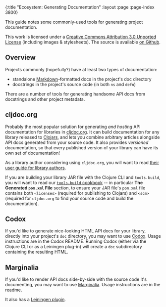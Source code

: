 {:title "Ecosystem: Generating Documentation"
 :layout :page :page-index 3800}

This guide notes some commonly-used tools for generating project
documentation.

This work is licensed under a <a rel="license"
href="https://creativecommons.org/licenses/by/3.0/">Creative Commons
Attribution 3.0 Unported License</a> (including images &
stylesheets). The source is available [on
Github](https://github.com/clojure-doc/clojure-doc.github.io).


## Overview

Projects commonly (hopefully?) have at least two types of
documentation:

  * standalone
    [Markdown](http://en.wikipedia.org/wiki/Markdown)-formatted docs
    in the project's doc directory
  * docstrings in the project's source code (in both `ns` and `defn`)

There are a number of tools for generating handsome API docs from
docstrings and other project metadata.

## cljdoc.org

Probably the most popular solution for generating _and hosting_ API
documentation for libraries in [cljdoc.org](https://cljdoc.org/). It
can build documentation for any library released to [Clojars](https://clojars.org/),
and lets you combine arbitrary articles alongside API docs generated
from your source code. It also provides _versioned_ documentation, so
that every published version of your library can have its own set of
documentation!

As a library author considering using `cljdoc.org`, you will want to
read [their user guide for library authors](https://github.com/cljdoc/cljdoc/blob/master/doc/userguide/for-library-authors.adoc).

If you are building your library JAR file with the Clojure CLI and
`tools.build`, you will want to read our
[`tools.build` cookbook](/articles/cookbooks/cli_build_projects/) --
in particular **The Generated `pom.xml` File** section, to ensure your
JAR file's `pom.xml` file contains both `<licenses>` (required for
publishing to Clojars) and `<scm>` (required for `cljdoc.org` to find
your source code and build the documentation).

## Codox

If you'd like to generate nice-looking HTML API docs for your library,
directly into your project's `doc` directory, you may want to
use [Codox](https://github.com/weavejester/codox). Usage instructions
are in the Codox README. Running Codox (either via the Clojure CLI
or as a Leiningen plug-in) will create a `doc` subdirectory
containing the resulting HTML.



## Marginalia

If you'd like to render API docs side-by-side with the source code
it's documenting, you may want to use [Marginalia](https://github.com/gdeer81/marginalia).
Usage instructions are in the readme.

It also has a [Leiningen plugin](https://github.com/gdeer81/lein-marginalia).
